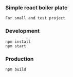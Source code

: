 ### Simple react boiler plate

```
For small and test project
```


### Development

```
npm install
npm start
```

### Production
```
npm build
```
